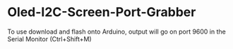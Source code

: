 # Oled-I2C-Screen-Port-Grabber
To use download and flash onto Arduino, output will go on port 9600 in the Serial Monitor (Ctrl+Shift+M)
